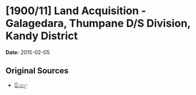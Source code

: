 # [1900/11] Land Acquisition - Galagedara, Thumpane D/S Division, Kandy District

**Date:** 2015-02-05

## Original Sources

- [සිංහල](https://documents.gov.lk/view/extra-gazettes/2015/2/1900-11_S.pdf)
